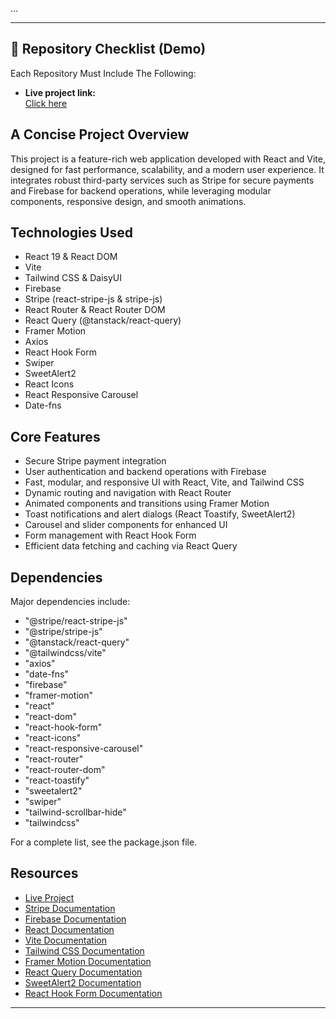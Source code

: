 ...

---

## 📝 Repository Checklist (Demo)

Each Repository Must Include The Following:

- **Live project link:**  
<a href="https://career-code-452b5.web.app">Click here</a>

## A Concise Project Overview

This project is a feature-rich web application developed with React and Vite, designed for fast performance, scalability, and a modern user experience. It integrates robust third-party services such as Stripe for secure payments and Firebase for backend operations, while leveraging modular components, responsive design, and smooth animations.

## Technologies Used

- React 19 & React DOM
- Vite
- Tailwind CSS & DaisyUI
- Firebase
- Stripe (react-stripe-js & stripe-js)
- React Router & React Router DOM
- React Query (@tanstack/react-query)
- Framer Motion
- Axios
- React Hook Form
- Swiper
- SweetAlert2
- React Icons
- React Responsive Carousel
- Date-fns

## Core Features

- Secure Stripe payment integration
- User authentication and backend operations with Firebase
- Fast, modular, and responsive UI with React, Vite, and Tailwind CSS
- Dynamic routing and navigation with React Router
- Animated components and transitions using Framer Motion
- Toast notifications and alert dialogs (React Toastify, SweetAlert2)
- Carousel and slider components for enhanced UI
- Form management with React Hook Form
- Efficient data fetching and caching via React Query

## Dependencies

Major dependencies include:
- "@stripe/react-stripe-js"
- "@stripe/stripe-js"
- "@tanstack/react-query"
- "@tailwindcss/vite"
- "axios"
- "date-fns"
- "firebase"
- "framer-motion"
- "react"
- "react-dom"
- "react-hook-form"
- "react-icons"
- "react-responsive-carousel"
- "react-router"
- "react-router-dom"
- "react-toastify"
- "sweetalert2"
- "swiper"
- "tailwind-scrollbar-hide"
- "tailwindcss"

For a complete list, see the package.json file.

## Resources

- [Live Project](https://your-live-project-link.com)
- [Stripe Documentation](https://stripe.com/docs)
- [Firebase Documentation](https://firebase.google.com/docs)
- [React Documentation](https://react.dev/)
- [Vite Documentation](https://vitejs.dev/)
- [Tailwind CSS Documentation](https://tailwindcss.com/)
- [Framer Motion Documentation](https://www.framer.com/motion/)
- [React Query Documentation](https://tanstack.com/query/latest)
- [SweetAlert2 Documentation](https://sweetalert2.github.io/)
- [React Hook Form Documentation](https://react-hook-form.com/)


---
